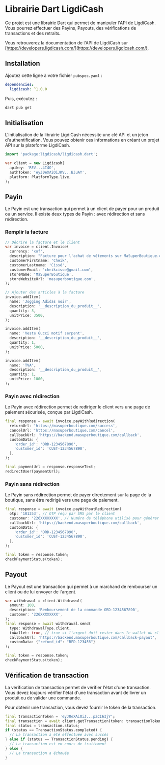 # Librairie Dart LigdiCash

Ce projet est une librairie Dart qui permet de manipuler l'API de LigdiCash.
Vous pourrez effectuer des Payins, Payouts, des vérifications de transactions et des retraits.

Vous retrouverez la documentation de l'API de LigdiCash sur [https://developers.ligdicash.com/](https://developers.ligdicash.com/).

## Installation

Ajoutez cette ligne à votre fichier `pubspec.yaml` :

```yaml
dependencies:
  ligdicash: ^1.0.0
```

Puis, exécutez :

```bash
dart pub get
```


## Initialisation

L'initialisation de la librairie LigdiCash nécessite une clé API et un jeton d'authentification.
Vous pouvez obtenir ces informations en créant un projet API sur la plateforme LigdiCash.

```dart
import 'package:ligdicash/ligdicash.dart';

var client = new Ligdicash(
  apikey: 'REV...4I4O',
  authToken: 'eyJ0eXAiOiJKV...BJuAY',
  platform: PlatformType.live,
);
```

## Payin

Le Payin est une transaction qui permet à un client de payer pour un produit ou un service.
Il existe deux types de Payin : avec rédirection et sans rédirection.

### Remplir la facture

```dart
// Décrire la facture et le client
var invoice = client.Invoice(
  currency: 'xof',
  description: "Facture pour l'achat de vêtements sur MaSuperBoutique.com",
  customerFirstname: 'Cheik',
  customerLastname: 'Cissé',
  customerEmail: 'cheikcisse@gmail.com',
  storeName: 'MaSuperBoutique',
  storeWebsiteUrl: 'masuperboutique.com',
);

// Ajouter des articles à la facture
invoice.addItem(
  name: 'Jogging Adidas noir',
  description: '__description_du_produit__',
  quantity: 3,
  unitPrice: 3500,
);

invoice.addItem(
  name: 'Veste Gucci motif serpent',
  description: '__description_du_produit__',
  quantity: 1,
  unitPrice: 5000,
);

invoice.addItem(
  name: 'TVA',
  description: '__description_du_produit__',
  quantity: 1,
  unitPrice: 1000,
);
```

### Payin avec rédirection

Le Payin avec rédirection permet de rediriger le client vers une page de paiement sécurisée, conçue par LigdiCash.

```dart
final response = await invoice.payWithRedirection(
  returnUrl: 'https://masuperboutique.com/success',
  cancelUrl: 'https://masuperboutique.com/cancel',
  callbackUrl: 'https://backend.masuperboutique.com/callback',
  customData: {
    'order_id': 'ORD-1234567890',
    'customer_id': 'CUST-1234567890',
  },
);

final paymentUrl = response.responseText;
redirectUser(paymentUrl);
```

### Payin sans rédirection

Le Payin sans rédirection permet de payer directement sur la page de la boutique, sans être redirigé vers une page de paiement.

```dart
final response = await invoice.payWithoutRedirection(
  otp: '101353', // OTP reçu par SMS par le client
  customer: '226XXXXXXXX', // Numéro de téléphone utilisé pour générer l'OTP
  callbackUrl: 'https://backend.masuperboutique.com/callback',
  customData: {
    'order_id': 'ORD-1234567890',
    'customer_id': 'CUST-1234567890',
  },
);

final token = response.token;
checkPaymentStatus(token);
```

## Payout

Le Payout est une transaction qui permet à un marchand de rembourser un client ou de lui envoyer de l'argent.

```dart
var withdrawal = client.Withdrawal(
  amount: 100,
  description: 'Remboursement de la commande ORD-1234567890',
  customer: '226XXXXXXXX',
);
final response = await withdrawal.send(
  type: WithdrawalType.client,
  toWallet: true, // true si l'argent doit rester dans le wallet du client, false si l'argent doit être envoyé sur son compte mobile money
  callbackUrl: 'https://backend.masuperboutique.com/callback-payout',
  customData: {"refund_id": "RFD-123456"}
);

final token = response.token;
checkPaymentStatus(token);
```

## Vérification de transaction

La vérification de transaction permet de vérifier l'état d'une transaction.
Vous devez toujours vérifier l'état d'une transaction avant de livrer un produit ou de valider une commande.

Pour obtenir une transaction, vous devez fournir le token de la transaction.

```dart
final transactionToken = 'eyJ0eXAiOiJ...pZCI6IjY';
final transaction = await client.getTransaction(token: transactionToken, type: TransactionType.payin); // "payin" ou "payout"
final status = transaction.status;
if (status == TransactionStatus.completed) {
  // La transaction a été effectuée avec succès
} else if (status == TransactionStatus.pending) {
  // La transaction est en cours de traitement
} else {
  // La transaction a échouée
}
```
